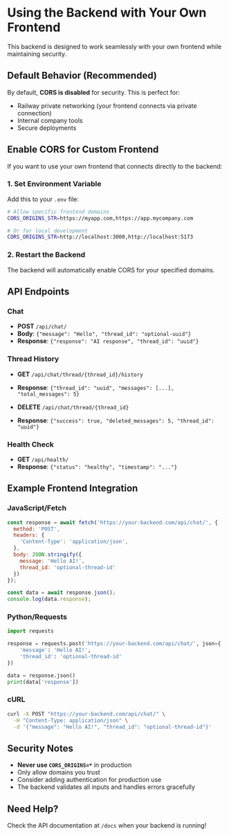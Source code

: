 # Using the Backend with Your Own Frontend

This backend is designed to work seamlessly with your own frontend while maintaining security.

## Default Behavior (Recommended)

By default, **CORS is disabled** for security. This is perfect for:
- Railway private networking (your frontend connects via private connection)
- Internal company tools
- Secure deployments

## Enable CORS for Custom Frontend

If you want to use your own frontend that connects directly to the backend:

### 1. Set Environment Variable

Add this to your `.env` file:

```bash
# Allow specific frontend domains
CORS_ORIGINS_STR=https://myapp.com,https://app.mycompany.com

# Or for local development
CORS_ORIGINS_STR=http://localhost:3000,http://localhost:5173
```

### 2. Restart the Backend

The backend will automatically enable CORS for your specified domains.

## API Endpoints

### Chat
- **POST** `/api/chat/`
- **Body**: `{"message": "Hello", "thread_id": "optional-uuid"}`
- **Response**: `{"response": "AI response", "thread_id": "uuid"}`

### Thread History
- **GET** `/api/chat/thread/{thread_id}/history`
- **Response**: `{"thread_id": "uuid", "messages": [...], "total_messages": 5}`

- **DELETE** `/api/chat/thread/{thread_id}`
- **Response**: `{"success": true, "deleted_messages": 5, "thread_id": "uuid"}`

### Health Check
- **GET** `/api/health/`
- **Response**: `{"status": "healthy", "timestamp": "..."}`

## Example Frontend Integration

### JavaScript/Fetch
```javascript
const response = await fetch('https://your-backend.com/api/chat/', {
  method: 'POST',
  headers: {
    'Content-Type': 'application/json',
  },
  body: JSON.stringify({
    message: 'Hello AI!',
    thread_id: 'optional-thread-id'
  })
});

const data = await response.json();
console.log(data.response);
```

### Python/Requests
```python
import requests

response = requests.post('https://your-backend.com/api/chat/', json={
    'message': 'Hello AI!',
    'thread_id': 'optional-thread-id'
})

data = response.json()
print(data['response'])
```

### cURL
```bash
curl -X POST "https://your-backend.com/api/chat/" \
  -H "Content-Type: application/json" \
  -d '{"message": "Hello AI!", "thread_id": "optional-thread-id"}'
```

## Security Notes

- **Never use `CORS_ORIGINS=*`** in production
- Only allow domains you trust
- Consider adding authentication for production use
- The backend validates all inputs and handles errors gracefully

## Need Help?

Check the API documentation at `/docs` when your backend is running!

